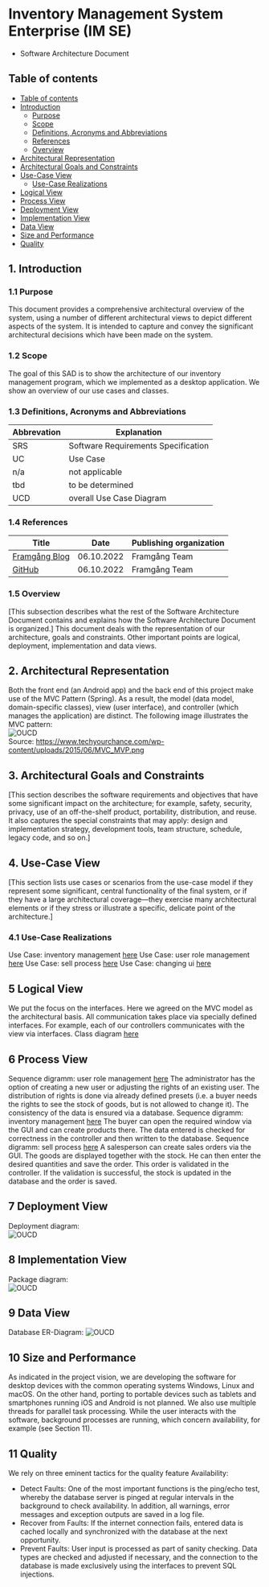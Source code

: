 # Inventory Management System Enterprise (IM SE)
 - Software Architecture Document

## Table of contents
- [Table of contents](#table-of-contents)
- [Introduction](#1-introduction)
    - [Purpose](#11-purpose)
    - [Scope](#12-scope)
    - [Definitions, Acronyms and Abbreviations](#13-definitions-acronyms-and-abbreviations)
    - [References](#14-references)
    - [Overview](#15-overview)
- [Architectural Representation](#2-architectural-representation)
- [Architectural Goals and Constraints](#3-architectural-goals-and-constraints)
- [Use-Case View](#4-use-case-view)
   - [Use-Case Realizations](#41-use-case-realization)
- [Logical View](#5-logical-view)
- [Process View](#6-process-view)
- [Deployment View](#7-deployment-view)
- [Implementation View](#8-implementation-view)
- [Data View](#9-data-view)
- [Size and Performance](#10-size-and-performance)
- [Quality](#11-quality)


## 1. Introduction
### 1.1 Purpose
This document provides a comprehensive architectural overview of the system, using a number of different architectural views to depict different aspects of the system. It is intended to capture and convey the significant architectural decisions which have been made on the system.

### 1.2 Scope
The goal of this SAD is to show the architecture of our inventory management program, which we implemented as a desktop application. We show an overview of our use cases and classes.

### 1.3 Definitions, Acronyms and Abbreviations
| Abbrevation | Explanation                            |
| ----------- | -------------------------------------- |
| SRS         | Software Requirements Specification    |
| UC          | Use Case                               |
| n/a         | not applicable                         |
| tbd         | to be determined                       |
| UCD         | overall Use Case Diagram               |

### 1.4 References

| Title                                                               | Date       | Publishing organization   |
| --------------------------------------------------------------------|:----------:| ------------------------- |
| [Framgång Blog](https://dhbwse.wordpress.com/blog/)                 | 06.10.2022 | Framgång Team             |
| [GitHub](https://github.com/jan-nie/dhbw-framgang)                  | 06.10.2022 | Framgång Team             |

### 1.5 Overview
[This subsection describes what the rest of the Software Architecture Document contains and explains how the Software Architecture Document is organized.]
This document deals with the representation of our architecture, goals and constraints. Other important points are logical, deployment, implementation and data views.
    
## 2. Architectural Representation
Both the front end (an Android app) and the back end of this project make use of the MVC Pattern (Spring).
As a result, the model (data model, domain-specific classes), view (user interface), and controller (which manages the application) are distinct. The following image illustrates the MVC pattern: <br>
![OUCD](./MVC_MVP.png)<br>
Source: https://www.techyourchance.com/wp-content/uploads/2015/06/MVC_MVP.png


## 3. Architectural Goals and Constraints
[This section describes the software requirements and objectives that have some significant impact on the architecture; for example, safety, security, privacy, use of an off-the-shelf product, portability, distribution, and reuse. It also captures the special constraints that may apply: design and implementation strategy, development tools, team structure, schedule, legacy code, and so on.]


## 4. Use-Case View
[This section lists use cases or scenarios from the use-case model if they represent some significant, central functionality of the final system, or if they have a large architectural coverage—they exercise many architectural elements or if they stress or illustrate a specific, delicate point of the architecture.]


### 4.1 Use-Case Realizations
Use Case: inventory management [here](../use_cases/uc1_inventory_management.md)
Use Case: user role management [here](../use_cases/uc2_user_role_management.md)
Use Case: sell process [here](../use_cases/uc3_sell_process.md)
Use Case: changing ui [here](../use_cases/uc4_changing_ui_settings.md)

## 5 Logical View
We put the focus on the interfaces. Here we agreed on the MVC model as the architectural basis. All communication takes place via specially defined interfaces. For example, each of our controllers communicates with the view via interfaces.
Class diagram [here](../week5/classdiagram.md)

## 6 Process View
Sequence digramm: user role management [here](../use_cases/Sequenz_Diagram_User_Role_Management.png)
The administrator has the option of creating a new user or adjusting the rights of an existing user. The distribution of rights is done via already defined presets (i.e. a buyer needs the rights to see the stock of goods, but is not allowed to change it). The consistency of the data is ensured via a database. 
Sequence digramm: inventory management [here](../use_cases/sequenzDiagram_inventory.png)
The buyer can open the required window via the GUI and can create products there. The data entered is checked for correctness in the controller and then written to the database. 
Sequence digramm: sell process [here](../use_cases/SequenceDiagramSale2.jpg)
A salesperson can create sales orders via the GUI. The goods are displayed together with the stock. He can then enter the desired quantities and save the order. This order is validated in the controller. If the validation is successful, the stock is updated in the database and the order is saved. 

## 7 Deployment View
Deployment diagram:<br>
![OUCD](./deployment-diagram.png)

## 8 Implementation View
Package diagram:<br>
![OUCD](./package-diagram.png)


## 9 Data View
Database ER-Diagram:
![OUCD](./erm.jpg)

## 10 Size and Performance
As indicated in the project vision, we are developing the software for desktop devices with the common operating systems Windows, Linux and macOS. On the other hand, porting to portable devices such as tablets and smartphones running iOS and Android is not planned.
We also use multiple threads for parallel task processing. While the user interacts with the software, background processes are running, which concern availability, for example (see Section 11).


## 11 Quality
We rely on three eminent tactics for the quality feature Availability: 
- Detect Faults: One of the most important functions is the ping/echo test, whereby the database server is pinged at regular intervals in the background to check availability. In addition, all warnings, error messages and exception outputs are saved in a log file.
- Recover from Faults: If the internet connection fails, entered data is cached locally and synchronized with the database at the next opportunity.
- Prevent Faults: User input is processed as part of sanity checking. Data types are checked and adjusted if necessary, and the connection to the database is made exclusively using the interfaces to prevent SQL injections.

